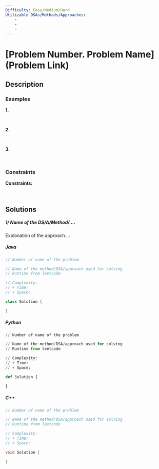 ```yaml
---
Difficulty: Easy/Medium/Hard
Utilizable DSAs/Methods/Approaches:
    - 
    - 
    -
---
```



<!-- problem:start -->
# [Problem Number. Problem Name](Problem Link)

## Description
<!-- description:start -->


### Examples
<p><strong class="example">1.</strong></p>
<pre>


</pre>

<p><strong class="example">2.</strong></p>
<pre>


</pre>

<p><strong class="example">3.</strong></p>
<pre>


</pre>

### Constraints
<p><strong>Constraints:</strong></p>
<ul>


</ul>
<!-- description:end -->


<p>&nbsp;</p>


## Solutions
<!-- solution:start -->
##### 1/ Name of the DS/A/Method/....
<!-- tabs:start -->
Explanation of the approach....
##### Java
```java
// Number of name of the problem

// Name of the method/DSA/approach used for solving
// Runtime from leetcode

// Complexity:
// + Time:
// + Space:

class Solution {

}
```

##### Python
```python
// Number of name of the problem

// Name of the method/DSA/approach used for solving
// Runtime from leetcode

// Complexity:
// + Time:
// + Space:

def Solution {

}
```

##### C++
```cpp
// Number of name of the problem

// Name of the method/DSA/approach used for solving
// Runtime from leetcode

// Complexity:
// + Time:
// + Space:

void Solution {

}
```
<!-- tabs:end -->
<!-- solution:end -->
<!-- problem:end -->
